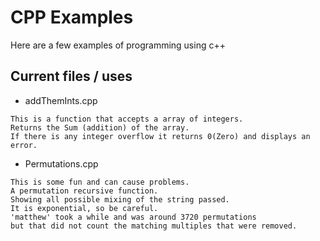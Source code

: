 # CPP Examples

Here are a few examples of programming using c++

## Current files / uses

- addThemInts.cpp
```
This is a function that accepts a array of integers.
Returns the Sum (addition) of the array.
If there is any integer overflow it returns 0(Zero) and displays an error.
```

- Permutations.cpp
```
This is some fun and can cause problems.
A permutation recursive function.
Showing all possible mixing of the string passed.
It is exponential, so be careful.
'matthew' took a while and was around 3720 permutations
but that did not count the matching multiples that were removed.
```
